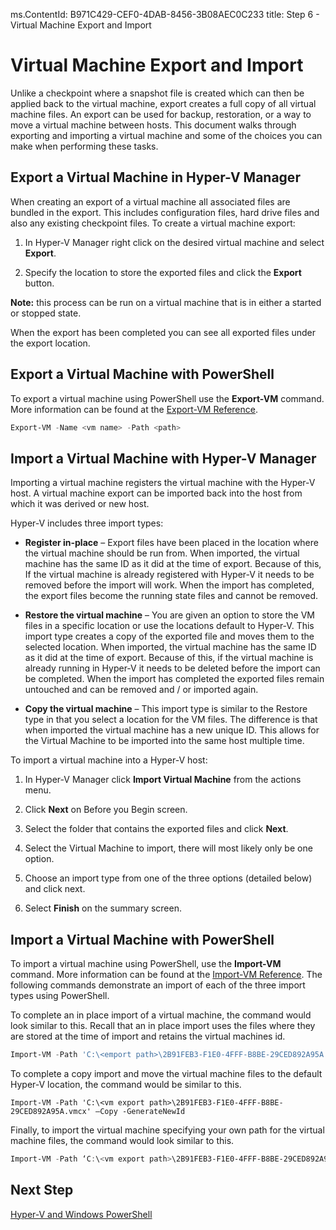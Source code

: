 ms.ContentId: B971C429-CEF0-4DAB-8456-3B08AEC0C233
title: Step 6 - Virtual Machine Export and Import

# Virtual Machine Export and Import 

Unlike a checkpoint where a snapshot file is created which can then be applied back to the virtual machine, export creates a full copy of all virtual machine files. An export can be used for backup, restoration, or a way to move a virtual machine between hosts. This document walks through exporting and importing a virtual machine and some of the choices you can make when performing these tasks.

## Export a Virtual Machine in Hyper-V Manager

When creating an export of a virtual machine all associated files are bundled in the export. This includes configuration files, hard drive files and also any existing checkpoint files. To create a virtual machine export:

1. In Hyper-V Manager right click on the desired virtual machine and select **Export**.

2. Specify the location to store the exported files and click the **Export** button.

**Note:** this process can be run on a virtual machine that is in either a started or stopped state.

When the export has been completed you can see all exported files under the export location.

## Export a Virtual Machine with PowerShell

To export a virtual machine using PowerShell use the **Export-VM** command. More information can be found at the [Export-VM Reference](https://technet.microsoft.com/en-us/library/hh848491.aspx).

```powershell
Export-VM -Name <vm name> -Path <path>
```
## Import a Virtual Machine with Hyper-V Manager

Importing a virtual machine registers the virtual machine with the Hyper-V host. A virtual machine export can be imported back into the host from which it was derived or new host. 

Hyper-V includes three import types:

- **Register in-place** – Export files have been placed in the location where the virtual machine should be run from. When imported, the virtual machine has the same ID as it did at the time of export. Because of this, If the virtual machine is already registered with Hyper-V it needs to be removed before the import will work. When the import has completed, the export files become the running state files and cannot be removed.

- **Restore the virtual machine** – You are given an option to store the VM files in a specific location or use the locations default to Hyper-V. This import type creates a copy of the exported file and moves them to the selected location. When imported, the virtual machine has the same ID as it did at the time of export. Because of this, if the virtual machine is already running in Hyper-V it needs to be deleted before the import can be completed. When the import has completed the exported files remain untouched and can be removed and / or imported again.

- **Copy the virtual machine** – This import type is similar to the Restore type in that you select a location for the VM files. The difference is that when imported the virtual machine has a new unique ID. This allows for the Virtual Machine to be imported into the same host multiple time.

To import a virtual machine into a Hyper-V host:

1. In Hyper-V Manager click **Import Virtual Machine** from the actions menu.

2. Click **Next** on Before you Begin screen.

3. Select the folder that contains the exported files and click **Next**.

4. Select the Virtual Machine to import, there will most likely only be one option.

5. Choose an import type from one of the three options (detailed below) and click next. 

6. Select **Finish** on the summary screen.

## Import a Virtual Machine with PowerShell

To import a virtual machine using PowerShell, use the **Import-VM** command. More information can be found at the [Import-VM Reference](https://technet.microsoft.com/en-us/library/hh848495.aspx). The following commands demonstrate an import of each of the three import types using PowerShell.

To complete an in place import of a virtual machine, the command would look similar to this. Recall that an in place import uses the files where they are stored at the time of import and retains the virtual machines id.

```powershell
Import-VM -Path 'C:\<emport path>\2B91FEB3-F1E0-4FFF-B8BE-29CED892A95A.vmcx' 
```
To complete a copy import and move the virtual machine files to the default Hyper-V location, the command would be similar to this.

```powershll
Import-VM -Path 'C:\<vm export path>\2B91FEB3-F1E0-4FFF-B8BE-29CED892A95A.vmcx' –Copy -GenerateNewId
```

Finally, to import the virtual machine specifying your own path for the virtual machine files, the command would look similar to this.

```powershell
Import-VM -Path ‘C:\<vm export path>\2B91FEB3-F1E0-4FFF-B8BE-29CED892A95A.vmcx' -Copy -VhdDestinationPath 'D:\Virtual Machines\WIN10DOC' -VirtualMachinePath 'D:\Virtual Machines\WIN10DOC' -GenerateNewId 
```

## Next Step
[Hyper-V and Windows PowerShell](walkthrough_powershell.md)